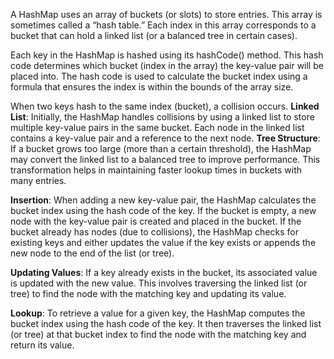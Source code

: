
A HashMap uses an array of buckets (or slots) to store entries. This array is sometimes called a “hash table.” Each index in this array corresponds to a bucket that can hold a linked list (or a balanced tree in certain cases).

Each key in the HashMap is hashed using its hashCode() method. This hash code determines which bucket (index in the array) the key-value pair will be placed into.
The hash code is used to calculate the bucket index using a formula that ensures the index is within the bounds of the array size.

When two keys hash to the same index (bucket), a collision occurs. **Linked List**: Initially, the HashMap handles collisions by using a linked list to store multiple key-value pairs in the same bucket. Each node in the linked list contains a key-value pair and a reference to the next node.
**Tree Structure**: If a bucket grows too large (more than a certain threshold), the HashMap may convert the linked list to a balanced tree to improve performance. This transformation helps in maintaining faster lookup times in buckets with many entries.

**Insertion**: 
When adding a new key-value pair, the HashMap calculates the bucket index using the hash code of the key. If the bucket is empty, a new node with the key-value pair is created and placed in the bucket. If the bucket already has nodes (due to collisions), the HashMap checks for existing keys and either updates the value if the key exists or appends the new node to the end of the list (or tree).

**Updating Values**: 
If a key already exists in the bucket, its associated value is updated with the new value. This involves traversing the linked list (or tree) to find the node with the matching key and updating its value.

**Lookup**: To retrieve a value for a given key, the HashMap computes the bucket index using the hash code of the key. It then traverses the linked list (or tree) at that bucket index to find the node with the matching key and return its value.